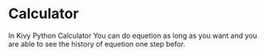 # Calculator
In Kivy Python Calculator You can do equetion as long as you want and you are able to see the history of equetion one step befor.
